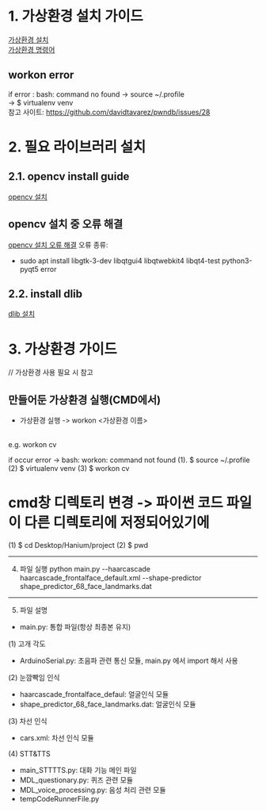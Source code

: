 
# 1. 가상환경 설치 가이드

<a href="https://blog.naver.com/PostView.nhn?blogId=rhrkdfus&logNo=221369959311">가상환경 설치</a>
<br>
<a href="https://velog.io/@moey920/virtualenv%EB%A5%BC-%ED%99%9C%EC%9A%A9%ED%95%9C-%ED%8C%8C%EC%9D%B4%EC%8D%AC-%EA%B0%80%EC%83%81%ED%99%98%EA%B2%BD-%EC%84%A4%EC%A0%95">가상환경 명령어</a>

## workon error
if error : bash: command no found -> source ~/.profile <br>
-> $ virtualenv venv <br>
참고 사이트: https://github.com/davidtavarez/pwndb/issues/28

# 2. 필요 라이브러리 설치
## 2.1. opencv install guide
<a href="https://pyimagesearch.com/2018/09/19/pip-install-opencv/">opencv 설치</a>

## opencv 설치 중 오류 해결
<a href="https://supersfel.tistory.com/257?category=1057215">opencv 설치 오류 해결</a>
오류 종류: <br>
- sudo apt install libgtk-3-dev libqtgui4 libqtwebkit4 libqt4-test python3-pyqt5 error

## 2.2. install dlib
<a href="https://pyimagesearch.com/2017/05/01/install-dlib-raspberry-pi/">dlib 설치</a>

# 3. 가상환경 가이드
// 가상환경 사용 필요 시 참고 

## 만들어둔 가상환경 실행(CMD에서)
- 가상환경 실행 -> workon <가상환경 이름>
<br>
e.g. workon cv

if occur error -> bash: workon: command not found 
(1). $ source ~/.profile
(2) $ virtualenv venv
(3) $ workon cv


# cmd창 디렉토리 변경 -> 파이썬 코드 파일이 다른 디렉토리에 저정되어있기에
(1) $ cd Desktop/Hanium/project
(2) $ pwd

<hr>

4. 파일 실행
python main.py --haarcascade haarcascade_frontalface_default.xml --shape-predictor shape_predictor_68_face_landmarks.dat


**********************************************************************
5. 파일 설명

- main.py: 통합 파일(항상 최종본 유지)

(1) 고개 각도 
- ArduinoSerial.py: 초음파 관련 통신 모듈, main.py 에서 import 해서 사용

(2) 눈깜빡임 인식
- haarcascade_frontalface_defaul: 얼굴인식 모듈
- shape_predictor_68_face_landmarks.dat: 얼굴인식 모듈

(3) 차선 인식
- cars.xml: 차선 인식 모듈

(4) STT&TTS 
- main_STTTTS.py: 대화 기능 메인 파일
- MDL_questionary.py: 퀴즈 관련 모듈
- MDL_voice_processing.py: 음성 처리 관련 모듈
- tempCodeRunnerFile.py
